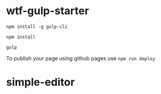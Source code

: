 # wtf-gulp-starter

`npm install -g gulp-cli`

`npm install`

`gulp`

To publish your page using github pages use `npm run deploy`
# simple-editor
